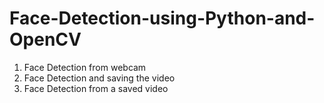 # Face-Detection-using-Python-and-OpenCV
1. Face Detection from webcam
2. Face Detection and saving the video
3. Face Detection from a saved video
